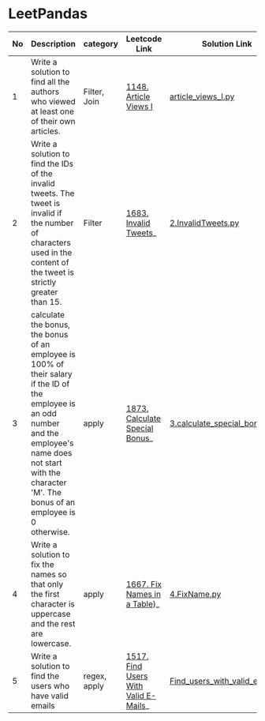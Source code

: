 # LeetPandas


| No | Description                                         | category     | Leetcode Link                                       | Solution Link                                                                      |    completion status            | Difficult level |  Other    |
| -- | --------------------------------------------------- | ------------ | --------------------------------------------------- | ---------------------------------------------------------------------------------- |-----------------|-----------------|----------|
| 1  |Write a solution to find all the authors who viewed at least one of their own articles.| Filter, Join |  [1148. Article Views I](https://leetcode.com/problems/article-views-i/description) | [article_views_I.py](/1.Article_Views_1.py) |  :white_check_mark: | Easy |   |
| 2  |Write a solution to find the IDs of the invalid tweets. The tweet is invalid if the number of characters used in the content of the tweet is strictly greater than 15.| Filter |  [1683. Invalid Tweets](https://leetcode.com/problems/invalid-tweets/)_ | [2.InvalidTweets.py](/2.InvalidTweets.py) |  :white_check_mark: | Easy |   |
| 3  |calculate the bonus, the bonus of an employee is 100% of their salary if the ID of the employee is an odd number and the employee's name does not start with the character 'M'. The bonus of an employee is 0 otherwise.| apply |  [1873. Calculate Special Bonus](https://leetcode.com/problems/calculate-special-bonus)_ | [3.calculate_special_bonus.py](/3.calculate_special_bonus.py) |  :white_check_mark: | Easy |   |
| 4 |Write a solution to fix the names so that only the first character is uppercase and the rest are lowercase.| apply |  [1667. Fix Names in a Table](https://leetcode.com/problems/fix-names-in-a-table/))_ | [4.FixName.py](/4.FixName.py) |  :white_check_mark: | Easy |   |
| 5 |Write a solution to find the users who have valid emails| regex, apply |  [1517. Find Users With Valid E-Mails](https://leetcode.com/problems/find-users-with-valid-e-mails)_ | [Find_users_with_valid_email.py](/Find_users_with_valid_email.py) |  :white_check_mark: | Easy |   |

